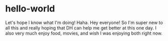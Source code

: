 # hello-world
Let's hope I know what I'm doing! Haha.
Hey everyone! So I'm super new to all this and really hoping that DH can help me get better at this one day.
I also very much enjoy food, movies, and wish I was enjoying both right now.
